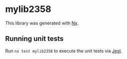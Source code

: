 # mylib2358

This library was generated with [Nx](https://nx.dev).

## Running unit tests

Run `nx test mylib2358` to execute the unit tests via [Jest](https://jestjs.io).
